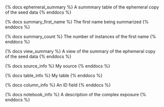 {% docs ephemeral_summary %}
A summmary table of the ephemeral copy of the seed data
{% enddocs %}

{% docs summary_first_name %}
The first name being summarized
{% enddocs %}

{% docs summary_count %}
The number of instances of the first name
{% enddocs %}

{% docs view_summary %}
A view of the summary of the ephemeral copy of the seed data
{% enddocs %}

{% docs source_info %}
My source
{% enddocs %}

{% docs table_info %}
My table
{% enddocs %}

{% docs column_info %}
An ID field
{% enddocs %}

{% docs notebook_info %}
A description of the complex exposure
{% enddocs %}
